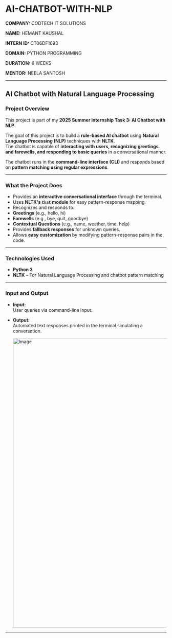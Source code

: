 # AI-CHATBOT-WITH-NLP

**COMPANY:** CODTECH IT SOLUTIONS  

**NAME:** HEMANT KAUSHAL  

**INTERN ID:** CT06DF1693  

**DOMAIN:** PYTHON PROGRAMMING  

**DURATION:** 6 WEEKS  

**MENTOR:** NEELA SANTOSH  


---

## AI Chatbot with Natural Language Processing

### **Project Overview**

This project is part of my **2025 Summer Internship Task 3: AI Chatbot with NLP**.

The goal of this project is to build a **rule-based AI chatbot** using **Natural Language Processing (NLP)** techniques with **NLTK**.  
The chatbot is capable of **interacting with users, recognizing greetings and farewells, and responding to basic queries** in a conversational manner.

The chatbot runs in the **command-line interface (CLI)** and responds based on **pattern matching using regular expressions**.

---

### **What the Project Does**

- Provides an **interactive conversational interface** through the terminal.
- Uses **NLTK's `Chat` module** for easy pattern-response mapping.
- Recognizes and responds to:
- **Greetings** (e.g., hello, hi)
- **Farewells** (e.g., bye, quit, goodbye)
- **Contextual Questions** (e.g., name, weather, time, help)
- Provides **fallback responses** for unknown queries.
- Allows **easy customization** by modifying pattern-response pairs in the code.

---

### **Technologies Used**

- **Python 3**  
- **NLTK** – For Natural Language Processing and chatbot pattern matching

---

### **Input and Output**

- **Input:**  
  User queries via command-line input.

- **Output:**  
  Automated text responses printed in the terminal simulating a conversation.

  <img width="1440" height="900" alt="Image" src="https://github.com/user-attachments/assets/f614b8a9-14c5-4635-956f-f6fea3297a84" />

---

